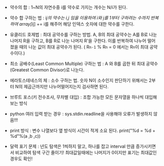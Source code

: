 
- 약수의 합 : 1~N의 자연수중 i를 약수로 가지는 개수는 N/i가 된다.
- 약수 합 구하는 법 : i*j의 약수는 i,j 임을 이용하여 i와 j를 1부터 구하려는 수까지 반복하여 array[i*j] += i를 해주어 해당 인덱스 숫자에 대한 약수를 구한다.
- 유클리드 호제법 : 최대 공약수를 구하는 방법. A, B의 최대 공약수는 A를 B로 나눈 나머지 R을 구하고, B를 R로 나눈 나머지 R'을 구한다. 이를 반복하여 나누어 떨어졌을 때의 나눈 값이 최대 공약수가 된다. ( R`n-1` % R`n` = 0 에서는 R`n`이 최대 공약수이다.)
- 최소 공배수(Least Common Multiple) 구하는 법 : A 와 B를 곱한 뒤 최대 공약수(Greatest Common Divisor)로 나눈다.
- 에라토스테네스의 체 : 소수 구하는 법. 숫자 N이 소수인지 판단하기 위해서는 2부터 N의 제곱근까지만 나누어떨어지는지 검사하면 된다.
- 브루트 포스(키 전수조사, 무차별 대입) : 조합 가능한 모든 문자열을 하나씩 대입해 보는 방식

- python 여러 입력 받는 경우 : sys.stdin.readline을 사용해야 오류가 발생하지 않음!!!
- print 방식 : 변수 나열보다 옆 방식이 시간이 적게 소요 된다. print("%d = %d + %d"%(a ,b ,c))
- 달력 표기 문제 : 년도 탐색은 1씩하지 말고, 하나를 잡고 interval 만큼 증가시키면서 비교하여 탐색 구간 줄이기! 최대값일때에는 나머지가 0이지만 표기는 최대값인 경우도 확인!